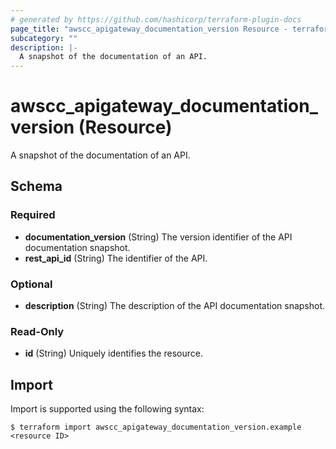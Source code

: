 ```yaml
---
# generated by https://github.com/hashicorp/terraform-plugin-docs
page_title: "awscc_apigateway_documentation_version Resource - terraform-provider-awscc"
subcategory: ""
description: |-
  A snapshot of the documentation of an API.
---
```


# awscc_apigateway_documentation_version (Resource)

A snapshot of the documentation of an API.



<!-- schema generated by tfplugindocs -->
## Schema

### Required

- **documentation_version** (String) The version identifier of the API documentation snapshot.
- **rest_api_id** (String) The identifier of the API.

### Optional

- **description** (String) The description of the API documentation snapshot.

### Read-Only

- **id** (String) Uniquely identifies the resource.

## Import

Import is supported using the following syntax:

```shell
$ terraform import awscc_apigateway_documentation_version.example <resource ID>
```
